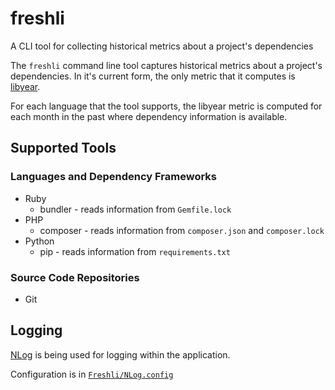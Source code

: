 # freshli
A CLI tool for collecting historical metrics about a project's dependencies

The `freshli` command line tool captures historical metrics about a project's dependencies. In it's current form, the only metric that it computes is [libyear](https://libyear.com/).

For each language that the tool supports, the libyear metric is computed for each month in the past where dependency information is available.

## Supported Tools

### Languages and Dependency Frameworks

* Ruby
  * bundler - reads information from `Gemfile.lock`
* PHP
  * composer - reads information from `composer.json` and `composer.lock`
* Python
  * pip - reads information from `requirements.txt`

### Source Code Repositories

* Git

## Logging

[NLog](https://nlog-project.org/) is being used for logging within the application.

Configuration is in [`Freshli/NLog.config`](Freshli/NLog.config) 
